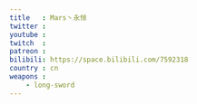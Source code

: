 ```yaml
---
title   : Mars丶永恒
twitter :
youtube :
twitch  :
patreon :
bilibili: https://space.bilibili.com/7592318
country : cn
weapons :
    - long-sword
---
```


